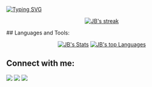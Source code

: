 [![Typing SVG](https://readme-typing-svg.herokuapp.com?size=40&center=true&vCenter=true&width=1000&height=100&lines=Wassup,+JB+here...;Coding+is+what+I+do...;However,;Codes+are+like+cathedrals;After+building+them,;Prayer+keeps+them+running)](https://git.io/typing-svg)

<p align="center">
    <a href="https://github.com/Hamez-brayo/github-readme-streak-stats">
        <img title="🔥 Get streak stats for your profile at git.io/streak-stats" alt="JB's streak" src="https://github-readme-streak-stats.herokuapp.com/?user=Hamez-brayo&theme=black-ice&hide_border=false&stroke=0000&background=10041c"/>
    </a>
</p>
## Languages and Tools:
<p align="center">
    <a href="https://github.com/Hamez-brayo/github-readme-stats">
    <img title="🔥 Get stats for your profile at git.io/readme-stats"
    alt="JB's Stats" src="https://github-readme-stats.vercel.app/api?username=Hamez-brayo&show_icons=true&count_private=true&theme=react&hide_border=true&bg_color=10041c"/></a>
    <a href="https://github.com/Hamez-brayo/github-readme-stats">
    <img title="🔥 Get stats for your profile at git.io/readme-stats"
    alt="JB's top Languages" src="https://github-readme-stats.vercel.app/api/top-langs/?username=Hamez-brayo&show_icons=true&count_private=true&theme=react&hide_border=true&bg_color=10041c"/></a>

</p>


## Connect with me:
<p align="left">

<a href = "https://www.linkedin.com/in/hamez-brayo-40b12b19a/"><img src="https://img.icons8.com/fluent/48/000000/linkedin.png"/></a>
<a href = "https://twitter.com/hamez_brayo"><img src="https://img.icons8.com/fluent/48/000000/twitter.png"/></a>
<a href = "https://www.instagram.com/hamezzz.b__/"><img src="https://img.icons8.com/fluent/48/000000/instagram-new.png"/></a>
</p>
